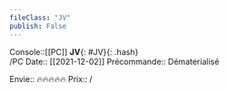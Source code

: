 ```yaml
---
fileClass: "JV"
publish: False
---
```

Console::[[PC]]
**JV**{: #JV}{: .hash}  
/PC
Date:: [[2021-12-02]]
Précommande:: Dématerialisé

Envie:: 🔥🔥🔥🔥🔥
Prix:: /